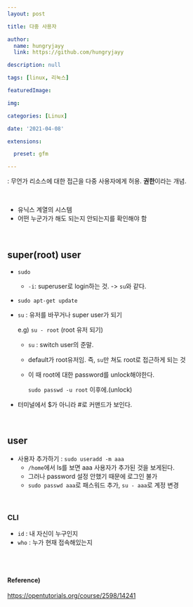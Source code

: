 ```yaml
---
layout: post

title: 다중 사용자

author: 
  name: hungryjayy
  link: https://github.com/hungryjayy

description: null

tags: [linux, 리눅스]

featuredImage: 

img: 

categories: [Linux]

date: '2021-04-08'

extensions:

  preset: gfm

---
```


: 무언가 리소스에 대한 접근을 다중 사용자에게 허용. **권한**이라는 개념.

<br>

* 유닉스 계열의 시스템
* 어떤 누군가가 해도 되는지 안되는지를 확인해야 함

<br>

## super(root) user

* `sudo`

  * `-i`: superuser로 login하는 것. -> `su`와 같다.

* `sudo apt-get update`

* `su` : 유저를 바꾸거나 super user가 되기

  e.g) `su - root` (root 유저 되기)

  * `su` : switch user의 준말.
  * default가 root유저임. 즉, `su`만 쳐도 root로 접근하게 되는 것

  * 이 때 root에 대한 password를 unlock해야한다.

    `sudo passwd -u root` 이후에.(unlock)

* 터미널에서 $가 아니라 #로 커맨드가 보인다.

<br>

## user

* 사용자 추가하기 : `sudo useradd -m aaa`
  * `/home`에서 ls를 보면 aaa 사용자가 추가된 것을 보게된다.
  * 그러나 password 설정 안했기 때문에 로그인 불가
  * `sudo passwd aaa`로 패스워드 추가, `su - aaa`로 계정 변경

<br>

### CLI

* `id` : 내 자신이 누구인지
* `who` : 누가 현재 접속해있는지

<br><br>

#### Reference)

https://opentutorials.org/course/2598/14241